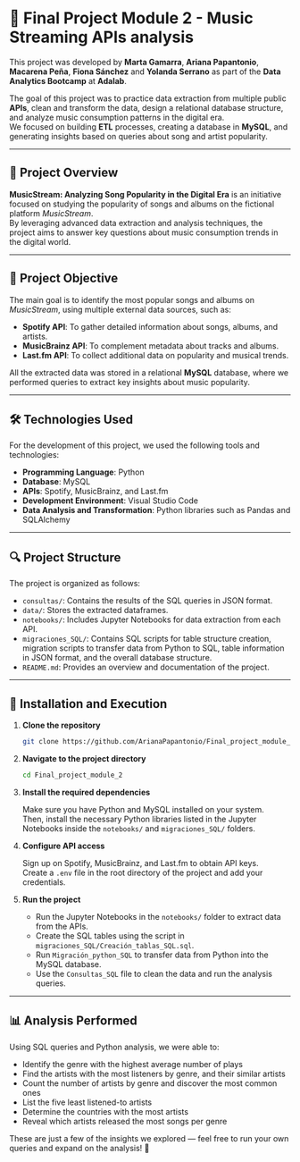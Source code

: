 # 🎵 Final Project Module 2 - Music Streaming APIs analysis 

This project was developed by **Marta Gamarra**, **Ariana Papantonio**, **Macarena Peña**, **Fiona Sánchez** and **Yolanda Serrano**  as part of the **Data Analytics Bootcamp** at **Adalab**.

The goal of this project was to practice data extraction from multiple public **APIs**, clean and transform the data, design a relational database structure, and analyze music consumption patterns in the digital era.  
We focused on building **ETL** processes, creating a database in **MySQL**, and generating insights based on queries about song and artist popularity.

---

## 📌 Project Overview

**MusicStream: Analyzing Song Popularity in the Digital Era** is an initiative focused on studying the popularity of songs and albums on the fictional platform _MusicStream_.  
By leveraging advanced data extraction and analysis techniques, the project aims to answer key questions about music consumption trends in the digital world.

---

## 🎯 Project Objective

The main goal is to identify the most popular songs and albums on _MusicStream_, using multiple external data sources, such as:

- **Spotify API**: To gather detailed information about songs, albums, and artists.
- **MusicBrainz API**: To complement metadata about tracks and albums.
- **Last.fm API**: To collect additional data on popularity and musical trends.

All the extracted data was stored in a relational **MySQL** database, where we performed queries to extract key insights about music popularity.

---

## 🛠️ Technologies Used

For the development of this project, we used the following tools and technologies:

- **Programming Language**: Python
- **Database**: MySQL
- **APIs**: Spotify, MusicBrainz, and Last.fm
- **Development Environment**: Visual Studio Code
- **Data Analysis and Transformation**: Python libraries such as Pandas and SQLAlchemy

---

## 🔍 Project Structure

The project is organized as follows:

- `consultas/`: Contains the results of the SQL queries in JSON format.
- `data/`: Stores the extracted dataframes.
- `notebooks/`: Includes Jupyter Notebooks for data extraction from each API.
- `migraciones_SQL/`: Contains SQL scripts for table structure creation, migration scripts to transfer data from Python to SQL, table information in JSON format, and the overall database structure.
- `README.md`: Provides an overview and documentation of the project.

---

## 🧩 Installation and Execution

1. **Clone the repository**

   ```bash
   git clone https://github.com/ArianaPapantonio/Final_project_module_2.git
   ```

2. **Navigate to the project directory**

   ```bash
   cd Final_project_module_2
   ```

3. **Install the required dependencies**

   Make sure you have Python and MySQL installed on your system.  
   Then, install the necessary Python libraries listed in the Jupyter Notebooks inside the `notebooks/` and `migraciones_SQL/` folders.

4. **Configure API access**

   Sign up on Spotify, MusicBrainz, and Last.fm to obtain API keys.  
   Create a `.env` file in the root directory of the project and add your credentials.

5. **Run the project**

   - Run the Jupyter Notebooks in the `notebooks/` folder to extract data from the APIs.  
   - Create the SQL tables using the script in `migraciones_SQL/Creación_tablas_SQL.sql`.  
   - Run `Migración_python_SQL` to transfer data from Python into the MySQL database.  
   - Use the `Consultas_SQL` file to clean the data and run the analysis queries.

---

## 📊 Analysis Performed

Using SQL queries and Python analysis, we were able to:

- Identify the genre with the highest average number of plays  
- Find the artists with the most listeners by genre, and their similar artists  
- Count the number of artists by genre and discover the most common ones  
- List the five least listened-to artists  
- Determine the countries with the most artists  
- Reveal which artists released the most songs per genre

These are just a few of the insights we explored — feel free to run your own queries and expand on the analysis! 🎉
